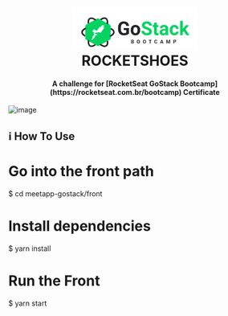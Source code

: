 <h1 align="center">
    <img alt="Go Stack logo" src="https://github.com/Arieviloo/rocektshoes-web/blob/master/src/assets/image/logo-gostack.png" />
    <br>
      ROCKETSHOES
</h1>
<h4 align="center">
  A challenge for [RocketSeat GoStack Bootcamp](https://rocketseat.com.br/bootcamp) Certificate
</h4>

![image](https://user-images.githubusercontent.com/21297341/66164114-4e579400-e608-11e9-8dda-988ffd09d533.png)

## :information_source: How To Use

# Go into the front path

\$ cd meetapp-gostack/front

# Install dependencies

\$ yarn install

# Run the Front

\$ yarn start
